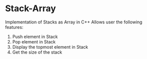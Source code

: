 # Stack-Array
Implementation of Stacks as Array in C++
Allows user the following features:
1. Push element in Stack
2. Pop element in Stack
3. Display the topmost element in Stack
4. Get the size of the stack
